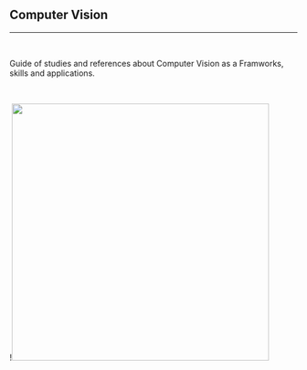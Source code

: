 ## Computer Vision 
<hr>
<br>


Guide of studies and references about Computer Vision as a Framworks, skills and applications. 


<br>

!<img src="https://fullscale.io/blog/wp-content/uploads/2019/05/full-scale-blog-machine-learning-in-computer-vision.jpg" width="450" height="450" />


